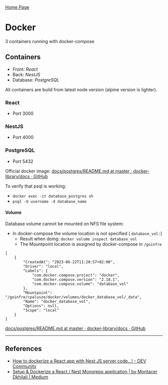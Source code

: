[Home Page](./00_Documentation.md)
# Docker

3 containers running with docker-compose

## Containers
- Front: *React*
- Back: *NestJS*
- Database: *PostgreSQL*

All containers are build from latest node version (alpine version is lighter).

### React
- Port 3000

### NestJS
- Port 4000

### PostgreSQL
- Port 5432

Official docker image: [docs/postgres/README.md at master · docker-library/docs · GitHub](https://github.com/docker-library/docs/blob/master/postgres/README.md) 

To verify that psql is working:
- `docker exec -it database_postgres sh`
- `psql -U username -d database_name`

#### Volume
Database volume cannot be mounted on NFS file system:
- In docker-compose the volume location is not specified ( `database_vol:`)
    - Result when doing: `docker volume inspect database_vol`
    - The Mountpoint location is assigned by docker-compose in `/goinfre`
```
[
    {
        "CreatedAt": "2023-06-22T11:20:57+02:00",
        "Driver": "local",
        "Labels": {
            "com.docker.compose.project": "docker",
            "com.docker.compose.version": "2.18.1",
            "com.docker.compose.volume": "database_vol"
        },
        "Mountpoint": "/goinfre/cpalusze/docker/volumes/docker_database_vol/_data",
        "Name": "docker_database_vol",
        "Options": null,
        "Scope": "local"
    }
]
```

[docs/postgres/README.md at master · docker-library/docs · GitHub](https://github.com/docker-library/docs/blob/master/postgres/README.md#pgdata)


---
## References
- [How to dockerize a React app with Nest JS server code...! - DEV Community](https://dev.to/heyvenatdev/how-to-dockerize-a-react-app-with-nest-js-server-code-4ka)
- [Setup & Dockerize a React / Nest Monorepo application | by Montacer Dkhilali | Medium](https://montacerdk.medium.com/setup-dockerize-a-react-nest-monorepo-application-7a800060bd63)